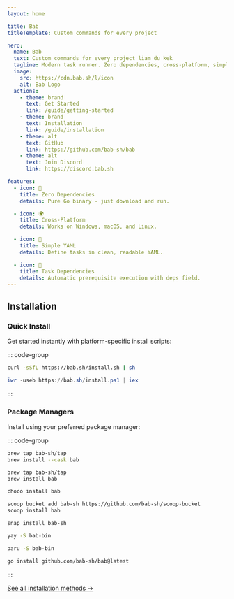 ```yaml
---
layout: home

title: Bab
titleTemplate: Custom commands for every project

hero:
  name: Bab
  text: Custom commands for every project liam du kek
  tagline: Modern task runner. Zero dependencies, cross-platform, simple.
  image:
    src: https://cdn.bab.sh/l/icon
    alt: Bab Logo
  actions:
    - theme: brand
      text: Get Started
      link: /guide/getting-started
    - theme: brand
      text: Installation
      link: /guide/installation
    - theme: alt
      text: GitHub
      link: https://github.com/bab-sh/bab
    - theme: alt
      text: Join Discord
      link: https://discord.bab.sh

features:
  - icon: 🚀
    title: Zero Dependencies
    details: Pure Go binary - just download and run.

  - icon: 🌍
    title: Cross-Platform
    details: Works on Windows, macOS, and Linux.

  - icon: 📝
    title: Simple YAML
    details: Define tasks in clean, readable YAML.

  - icon: 🔗
    title: Task Dependencies
    details: Automatic prerequisite execution with deps field.
---
```


## Installation

### Quick Install

Get started instantly with platform-specific install scripts:

::: code-group

```bash [macOS/Linux]
curl -sSfL https://bab.sh/install.sh | sh
```

```powershell [Windows]
iwr -useb https://bab.sh/install.ps1 | iex
```

:::

### Package Managers

Install using your preferred package manager:

::: code-group

```bash [Homebrew Cask]
brew tap bab-sh/tap
brew install --cask bab
```

```bash [Homebrew]
brew tap bab-sh/tap
brew install bab
```

```powershell [Chocolatey]
choco install bab
```

```bash [Scoop]
scoop bucket add bab-sh https://github.com/bab-sh/scoop-bucket
scoop install bab
```

```bash [Snap]
snap install bab-sh
```

```bash [yay]
yay -S bab-bin
```

```bash [paru]
paru -S bab-bin
```

```bash [Go]
go install github.com/bab-sh/bab@latest
```

:::

[See all installation methods →](/guide/installation)
